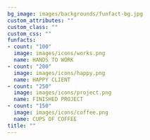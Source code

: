 ```yaml
---
bg_image: images/backgrounds/funfact-bg.jpg
custom_attributes: ""
custom_class: ""
custom_css: ""
funfacts:
- count: "100"
  image: images/icons/works.png
  name: HANDS TO WORK
- count: "200"
  image: images/icons/happy.png
  name: HAPPY CLIENT
- count: "250"
  image: images/icons/project.png
  name: FINISHED PROJECT
- count: "150"
  image: images/icons/coffee.png
  name: CUPS OF COFFEE
title: ""
---
```

